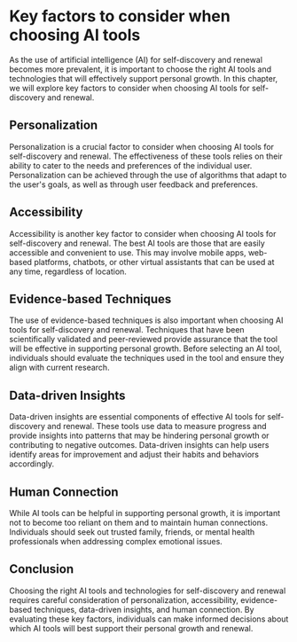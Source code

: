 Key factors to consider when choosing AI tools
======================================================================================================================================

As the use of artificial intelligence (AI) for self-discovery and renewal becomes more prevalent, it is important to choose the right AI tools and technologies that will effectively support personal growth. In this chapter, we will explore key factors to consider when choosing AI tools for self-discovery and renewal.

Personalization
---------------

Personalization is a crucial factor to consider when choosing AI tools for self-discovery and renewal. The effectiveness of these tools relies on their ability to cater to the needs and preferences of the individual user. Personalization can be achieved through the use of algorithms that adapt to the user's goals, as well as through user feedback and preferences.

Accessibility
-------------

Accessibility is another key factor to consider when choosing AI tools for self-discovery and renewal. The best AI tools are those that are easily accessible and convenient to use. This may involve mobile apps, web-based platforms, chatbots, or other virtual assistants that can be used at any time, regardless of location.

Evidence-based Techniques
-------------------------

The use of evidence-based techniques is also important when choosing AI tools for self-discovery and renewal. Techniques that have been scientifically validated and peer-reviewed provide assurance that the tool will be effective in supporting personal growth. Before selecting an AI tool, individuals should evaluate the techniques used in the tool and ensure they align with current research.

Data-driven Insights
--------------------

Data-driven insights are essential components of effective AI tools for self-discovery and renewal. These tools use data to measure progress and provide insights into patterns that may be hindering personal growth or contributing to negative outcomes. Data-driven insights can help users identify areas for improvement and adjust their habits and behaviors accordingly.

Human Connection
----------------

While AI tools can be helpful in supporting personal growth, it is important not to become too reliant on them and to maintain human connections. Individuals should seek out trusted family, friends, or mental health professionals when addressing complex emotional issues.

Conclusion
----------

Choosing the right AI tools and technologies for self-discovery and renewal requires careful consideration of personalization, accessibility, evidence-based techniques, data-driven insights, and human connection. By evaluating these key factors, individuals can make informed decisions about which AI tools will best support their personal growth and renewal.

